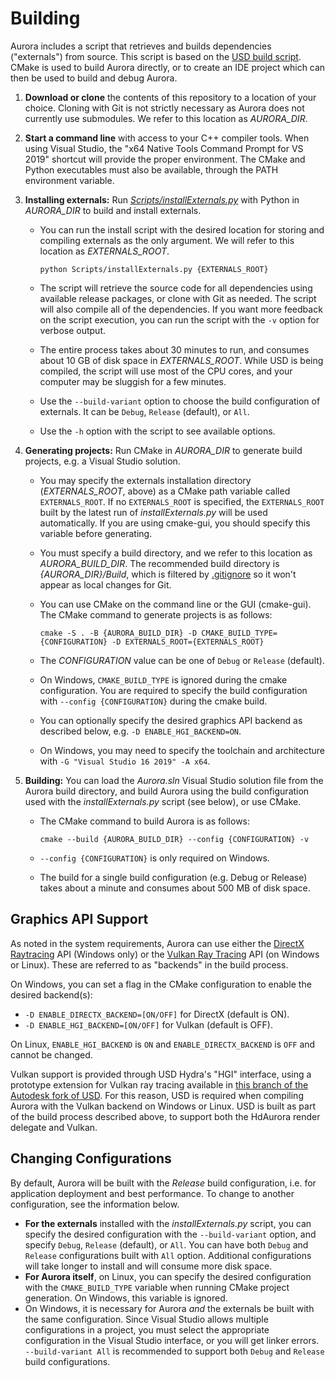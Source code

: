 # Building
Aurora includes a script that retrieves and builds dependencies ("externals") from source. This script is based on the [USD build script](https://github.com/PixarAnimationStudios/USD/tree/release/build_scripts). CMake is used to build Aurora directly, or to create an IDE project which can then be used to build and debug Aurora.

1. **Download or clone** the contents of this repository to a location of your choice. Cloning with Git is not strictly necessary as Aurora does not currently use submodules. We refer to this location as *AURORA_DIR*.

2. **Start a command line** with access to your C++ compiler tools. When using Visual Studio, the "x64 Native Tools Command Prompt for VS 2019" shortcut will provide the proper environment. The CMake and Python executables must also be available, through the PATH environment variable.

3. **Installing externals:** Run *[Scripts/installExternals.py](Scripts/installExternals.py)* with Python in *AURORA_DIR* to build and install externals.

   - You can run the install script with the desired location for storing and compiling externals as the only argument. We will refer to this location as *EXTERNALS_ROOT*.
     ```
     python Scripts/installExternals.py {EXTERNALS_ROOT}
     ```

   - The script will retrieve the source code for all dependencies using available release packages, or clone with Git as needed. The script will also compile all of the dependencies. If you want more feedback on the script execution, you can run the script with the `-v` option for verbose output.

   - The entire process takes about 30 minutes to run, and consumes about 10 GB of disk space in *EXTERNALS_ROOT*. While USD is being compiled, the script will use most of the CPU cores, and your computer may be sluggish for a few minutes.

   - Use the `--build-variant` option to choose the build configuration of externals. It can be `Debug`, `Release` (default), or `All`.

   - Use the `-h` option with the script to see available options.

4. **Generating projects:** Run CMake in *AURORA_DIR* to generate build projects, e.g. a Visual Studio solution.

   - You may specify the externals installation directory (*EXTERNALS_ROOT*, above) as a CMake path variable called `EXTERNALS_ROOT`. If no `EXTERNALS_ROOT` is specified, the `EXTERNALS_ROOT` built by the latest run of *installExternals.py* will be used automatically. If you are using cmake-gui, you should specify this variable before generating.

   - You must specify a build directory, and we refer to this location as *AURORA_BUILD_DIR*. The recommended build directory is *{AURORA_DIR}/Build*, which is filtered by [.gitignore](.gitignore) so it won't appear as local changes for Git.

   - You can use CMake on the command line or the GUI (cmake-gui). The CMake command to generate projects is as follows:

     ```
     cmake -S . -B {AURORA_BUILD_DIR} -D CMAKE_BUILD_TYPE={CONFIGURATION} -D EXTERNALS_ROOT={EXTERNALS_ROOT}
     ```

   - The *CONFIGURATION* value can be one of `Debug` or `Release` (default).

   - On Windows, `CMAKE_BUILD_TYPE` is ignored during the cmake configuration. You are required to specify the build configuration with `--config {CONFIGURATION}` during the cmake build.

   - You can optionally specify the desired graphics API backend as described below, e.g. `-D ENABLE_HGI_BACKEND=ON`.

   - On Windows, you may need to specify the toolchain and architecture with `-G "Visual Studio 16 2019" -A x64`.

5. **Building:** You can load the *Aurora.sln* Visual Studio solution file from the Aurora build directory, and build Aurora using the build configuration used with the *installExternals.py* script (see below), or use CMake.

   - The CMake command to build Aurora is as follows:

     ```
     cmake --build {AURORA_BUILD_DIR} --config {CONFIGURATION} -v
     ```
   - `--config {CONFIGURATION}` is only required on Windows.
   - The build for a single build configuration (e.g. Debug or Release) takes about a minute and consumes about 500 MB of disk space.

## Graphics API Support

As noted in the system requirements, Aurora can use either the [DirectX Raytracing](https://microsoft.github.io/DirectX-Specs/d3d/Raytracing.html) API (Windows only) or the [Vulkan Ray Tracing](https://www.khronos.org/blog/ray-tracing-in-vulkan) API (on Windows or Linux). These are referred to as "backends" in the build process.

On Windows, you can set a flag in the CMake configuration to enable the desired backend(s):

- `-D ENABLE_DIRECTX_BACKEND=[ON/OFF]` for DirectX (default is ON).
- `-D ENABLE_HGI_BACKEND=[ON/OFF]` for Vulkan (default is OFF).

On Linux,  `ENABLE_HGI_BACKEND` is `ON` and `ENABLE_DIRECTX_BACKEND` is `OFF` and cannot be changed.

Vulkan support is provided through USD Hydra's "HGI" interface, using a prototype extension for Vulkan ray tracing available in [this branch of the Autodesk fork of USD](https://github.com/autodesk-forks/USD/tree/adsk/feature/hgiraytracing). For this reason, USD is required when compiling Aurora with the Vulkan backend on Windows or Linux. USD is built as part of the build process described above, to support both the HdAurora render delegate and Vulkan.


## Changing Configurations

By default, Aurora will be built with the *Release* build configuration, i.e. for application deployment and best performance. To change to another configuration, see the information below.

- **For the externals** installed with the *installExternals.py* script, you can specify the desired configuration with the `--build-variant` option, and specify `Debug`, `Release` (default), or `All`. You can have both `Debug` and `Release` configurations built with `All` option. Additional configurations will take longer to install and will consume more disk space.
- **For Aurora itself**, on Linux, you can specify the desired configuration with the `CMAKE_BUILD_TYPE` variable when running CMake project generation. On Windows, this variable is ignored.
- On Windows, it is necessary for Aurora *and* the externals be built with the same configuration. Since Visual Studio allows multiple configurations in a project, you must select the appropriate configuration in the Visual Studio interface, or you will get linker errors. `--build-variant All` is recommended to support both `Debug` and `Release` build configurations.
